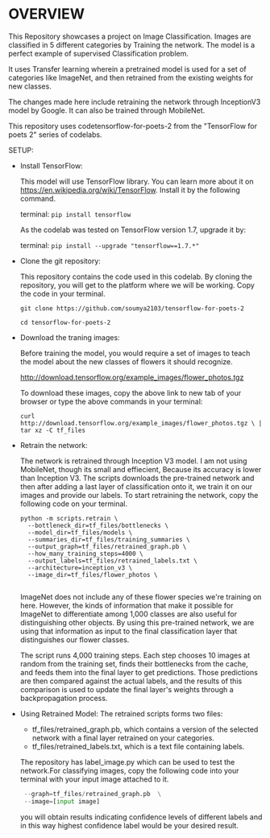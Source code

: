 # OVERVIEW

This Repository showcases a project on Image Classification.
Images are classified in 5 different categories by Training the network. The model is a perfect example of supervised Classification problem.

It uses Transfer learning wherein a pretrained model is used for a set of categories like ImageNet, and then retrained from the existing weights for new classes. 

The changes made here include retraining the network through InceptionV3 model by Google. It can also be trained through MobileNet.

This repository uses codetensorflow-for-poets-2 from the "TensorFlow for poets 2" series of codelabs.

SETUP:

* Install TensorFlow:

  This model will use TensorFlow library. You can learn more about it on https://en.wikipedia.org/wiki/TensorFlow. Install it by the following command.
  
   terminal: `pip install tensorflow`
   
   As the codelab was tested on TensorFlow version 1.7, upgrade it by:
   
   terminal: `pip install --upgrade "tensorflow==1.7.*"`
   
* Clone the git repository:
  
  This repository contains the code used in this codelab. By cloning the repository, you will get to the platform where we will be working. Copy the code in your terminal.

   ```
   git clone https://github.com/soumya2103/tensorflow-for-poets-2
   
   cd tensorflow-for-poets-2
   
   ```

* Download the traning images:
 
  Before training the model, you would require a set of images to teach the model about the new classes of flowers it should recognize.

  http://download.tensorflow.org/example_images/flower_photos.tgz
  
  To download these images, copy the above link to new tab of your browser or type the above commands in your terminal:

  ``curl http://download.tensorflow.org/example_images/flower_photos.tgz \
    | tar xz -C tf_files``

* Retrain the network:
  
  The network is retrained through Inception V3 model. I am not using MobileNet, though its small and effiecient, Because its accuracy is lower than Inception V3. The scripts downloads the pre-trained network and then after adding a last layer of classification onto it, we train it on our images and provide our labels. To start retraining the network, copy the following code on your terminal.
  
  ```
  python -m scripts.retrain \
    --bottleneck_dir=tf_files/bottlenecks \
    --model_dir=tf_files/models \
    --summaries_dir=tf_files/training_summaries \
    --output_graph=tf_files/retrained_graph.pb \
    --how_many_training_steps=4000 \
    --output_labels=tf_files/retrained_labels.txt \
    --architecture=inception_v3 \
    --image_dir=tf_files/flower_photos \
   
   ``` 
    
  ImageNet does not include any of these flower species we're training on here. However, the kinds of information that make it possible for ImageNet to differentiate among 1,000 classes are also useful for distinguishing other objects. By using this pre-trained network, we are using that information as input to the final classification layer that distinguishes our flower classes.

  The script runs 4,000 training steps. Each step chooses 10 images at random from the training set, finds their bottlenecks from the cache, and feeds them into the final layer to get predictions. Those predictions are then compared against the actual labels, and the results of this comparison is used to update the final layer's weights through a backpropagation process. 
  
 * Using Retrained Model:
   The retrained scripts forms two files:
   
    * tf_files/retrained_graph.pb, which contains a version of the selected network with a final layer retrained on your categories.
    * tf_files/retrained_labels.txt, which is a text file containing labels.
   
   The repository has label_image.py which can be used to test the network.For classifying images, copy the following code into your terminal with your input image attached to it. 
   
   ```python -m scripts.label_image \
    --graph=tf_files/retrained_graph.pb  \
    --image=[input image]
   ```
   you will obtain results indicating confidence levels of different labels and in this way highest confidence label would be your desired result.

